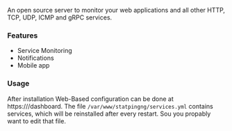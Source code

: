 An open source server to monitor your web applications and all other HTTP, TCP, UDP, ICMP and gRPC services.

### Features

- Service Monitoring
- Notifications
- Mobile app

### Usage

After installation Web-Based configuration can be done at https://<appPath>/dashboard. 
The file `/var/www/statpingng/services.yml` contains services, 
which will be reinstalled after every restart. Sou you propably want to edit that file.
